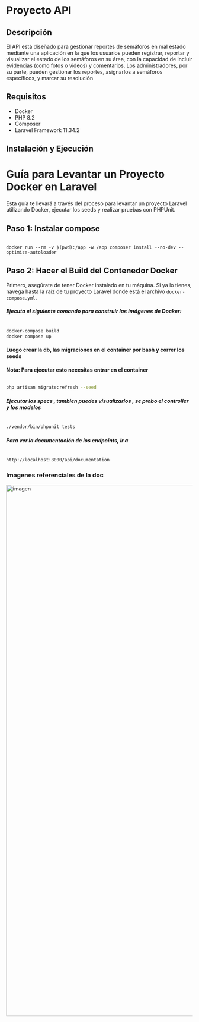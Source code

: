 # Proyecto API

## Descripción

El API está diseñado para gestionar reportes de semáforos en mal estado mediante una
aplicación en la que los usuarios pueden registrar, reportar y visualizar el estado de los semáforos
en su área, con la capacidad de incluir evidencias (como fotos o videos) y comentarios. Los
administradores, por su parte, pueden gestionar los reportes, asignarlos a semáforos específicos,
y marcar su resolución

## Requisitos

- Docker
- PHP 8.2
- Composer
- Laravel Framework 11.34.2

## Instalación y Ejecución

# Guía para Levantar un Proyecto Docker en Laravel

Esta guía te llevará a través del proceso para levantar un proyecto Laravel utilizando Docker, ejecutar los seeds y realizar pruebas con PHPUnit.

## Paso 1: Instalar compose 
```

docker run --rm -v $(pwd):/app -w /app composer install --no-dev --optimize-autoloader
```


## Paso 2: Hacer el Build del Contenedor Docker

Primero, asegúrate de tener Docker instalado en tu máquina. Si ya lo tienes, navega hasta la raíz de tu proyecto Laravel donde está el archivo `docker-compose.yml`.

##### Ejecuta el siguiente comando para construir las imágenes de Docker:

```bash

docker-compose build
docker compose up 

```


#### Luego crear la db, las migraciones  en el container por bash y correr los seeds 
#### Nota: Para ejecutar esto necesitas entrar en el container
```bash

php artisan migrate:refresh --seed

```

##### Ejecutar los specs , tambien puedes visualizarlos , se probo el controller y los modelos 

```bash

./vendor/bin/phpunit tests

```
##### Para ver la documentación de los endpoints, ir a

```bash

http://localhost:8000/api/documentation

```

### Imagenes referenciales de la doc
<img width="1430" alt="imagen" src="https://github.com/user-attachments/assets/452cd7b2-bcd6-41d1-ad79-3dfa372f1956">

